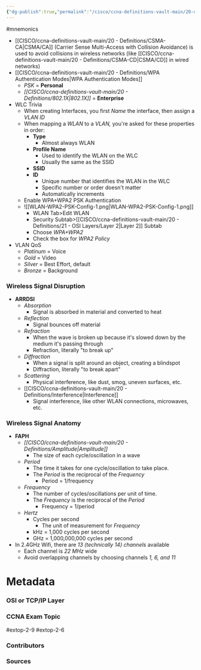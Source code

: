 ```yaml
---
{"dg-publish":true,"permalink":"/cisco/ccna-definitions-vault-main/20-definitions/25-mnemonics-and-summaries/wireless-networks-summaries/"}
---
```


#mnemonics

- [[CISCO/ccna-definitions-vault-main/20 - Definitions/CSMA-CA\|CSMA/CA]] (Carrier Sense Multi-Access with Collision Avoidance) is used to avoid collisions in wireless networks (like [[CISCO/ccna-definitions-vault-main/20 - Definitions/CSMA-CD\|CSMA/CD]] in wired networks)
- [[CISCO/ccna-definitions-vault-main/20 - Definitions/WPA Authentication Modes\|WPA Authentication Modes]]
	- *PSK* = **Personal**
	- *[[CISCO/ccna-definitions-vault-main/20 - Definitions/802.1X\|802.1X]]* = **Enterprise**
- WLC Trivia
	- When creating Interfaces, you first *Name* the interface, then assign a *VLAN ID*
	- When mapping a *WLAN* to a *VLAN,* you're asked for these properties in order:
		- **Type**
			- Almost always WLAN
		- **Profile Name**
			- Used to identify the WLAN on the WLC
			- Usually the same as the SSID
		- **SSID**
		- **ID**
			- Unique number that identifies the WLAN in the WLC
			- Specific number or order doesn't matter
			- Automatically increments
	- Enable WPA+WPA2 PSK Authentication
	- ![[WLAN-WPA2-PSK-Config-1.png\|WLAN-WPA2-PSK-Config-1.png]]
		- WLAN Tab>Edit WLAN
		- Security Subtab>[[CISCO/ccna-definitions-vault-main/20 - Definitions/21 - OSI Layers/Layer 2\|Layer 2]] Subtab
		- Choose *WPA+WPA2*
		- Check the box for *WPA2 Policy*
- VLAN QoS
	- *Platinum* = Voice
	- *Gold* = Video
	- *Silver* = Best Effort, default
	- *Bronze* = Background

### Wireless Signal Disruption
- **ARRDSI**
	- *Absorption*
		- Signal is absorbed in material and converted to heat
	- *Reflection*
		- Signal bounces off material
	- *Refraction*
		- When the wave is broken up because it's slowed down by the medium it's passing through
		- Refraction, literally "to break up"
	- *Diffraction*
		- When a signal is split around an object, creating a blindspot
		- Diffraction, literally "to break apart"
	- *Scattering*
		- Physical interference, like dust, smog, uneven surfaces, etc.
	- [[CISCO/ccna-definitions-vault-main/20 - Definitions/Interference\|Interference]]
		- Signal interference, like other WLAN connections, microwaves, etc.

### Wireless Signal Anatomy
- **FAPH**
	- *[[CISCO/ccna-definitions-vault-main/20 - Definitions/Amplitude\|Amplitude]]*
		- The size of each cycle/oscillation in a wave
	- *Period*
		- The time it takes for one cycle/oscillation to take place.
		- The *Period* is the reciprocal of the *Frequency*
			- Period = 1/frequency
	- *Frequency*
		- The number of cycles/oscillations per unit of time.
		- The *Frequency* is the reciprocal of the *Period*
			- Frequency = 1/period
	- *Hertz*
		- Cycles per second
			- The unit of measurement for *Frequency*
		- kHz = 1,000 cycles per second
		- GHz = 1,000,000,000 cycles per second
- In 2.4GHz Wifi, there are *13 (technically 14) channels* available
	- Each channel is *22 MHz* wide
	- Avoid overlapping channels by choosing channels *1, 6, and 11*

# Metadata
### OSI or TCP/IP Layer

### CCNA Exam Topic
#extop-2-9 #extop-2-6 
### Contributors

### Sources
